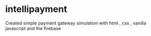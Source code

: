 # intellipayment

Created simple payment gateway simulation with html , css , vanilla javascript and the firebase 
